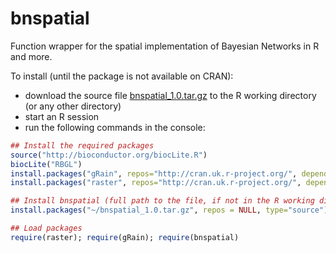 # bnspatial
Function wrapper for the spatial implementation of Bayesian Networks in R and more.

To install (until the package is not available on CRAN):
- download the source file [bnspatial_1.0.tar.gz](https://github.com/dariomasante/bnspatial/blob/master/bnspatial_1.0.tar.gz?raw=true) to the R working directory (or any other directory)
- start an R session
- run the following commands in the console:
``` r
## Install the required packages 
source("http://bioconductor.org/biocLite.R")
biocLite("RBGL")
install.packages("gRain", repos="http://cran.uk.r-project.org/", dependencies=T, clean=T)
install.packages("raster", repos="http://cran.uk.r-project.org/", dependencies=T, clean=T)

## Install bnspatial (full path to the file, if not in the R working directory)
install.packages("~/bnspatial_1.0.tar.gz", repos = NULL, type="source")

## Load packages
require(raster); require(gRain); require(bnspatial)
```
